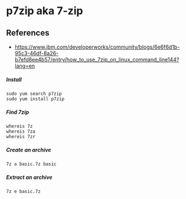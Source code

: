 # p7zip aka 7-zip

## References
* https://www.ibm.com/developerworks/community/blogs/6e6f6d1b-95c3-46df-8a26-b7efd8ee4b57/entry/how_to_use_7zip_on_linux_command_line144?lang=en

##### Install
```
sudo yum search p7zip
sudo yum install p7zip
```

##### Find 7zip
```
whereis 7z
whereis 7za
whereis 7zr
```
##### Create an archive
```
7z a basic.7z basic
```
##### Extract an archive
```
7z e basic.7z
```

